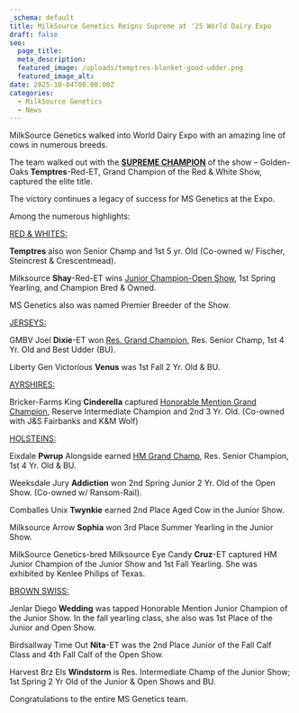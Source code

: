 ```yaml
---
_schema: default
title: MilkSource Genetics Reigns Supreme at '25 World Dairy Expo
draft: false
seo:
  page_title:
  meta_description:
  featured_image: /uploads/temptres-blanket-good-udder.png
  featured_image_alt:
date: 2025-10-04T00:00:00Z
categories:
  - MilkSource Genetics
  - News
---
```

MilkSource Genetics walked into World Dairy Expo with an amazing line of cows in numerous breeds.

The team walked out with the **<u>SUPREME CHAMPION</u>** of the show – Golden-Oaks **Temptres**\-Red-ET, Grand Champion of the Red & White Show, captured the elite title.

The victory continues a legacy of success for MS Genetics at the Expo.

Among the numerous highlights:

<u>RED &amp; WHITES:</u>

**Temptres** also won Senior Champ and 1st 5 yr. Old (Co-owned w/ Fischer, Steincrest & Crescentmead).

Milksource **Shay**\-Red-ET wins <u>Junior Champion-Open Show</u>, 1st Spring Yearling, and Champion Bred & Owned.

MS Genetics also was named Premier Breeder of the Show.

<u>JERSEYS:</u>

GMBV Joel **Dixie**\-ET won <u>Res. Grand Champion</u>, Res. Senior Champ, 1st 4 Yr. Old and Best Udder (BU).

Liberty Gen Victorious **Venus** was 1st Fall 2 Yr. Old & BU.

<u>AYRSHIRES:</u>

Bricker-Farms King **Cinderella** captured <u>Honorable Mention Grand Champion</u>, Reserve Intermediate Champion and 2nd 3 Yr. Old. (Co-owned with J&S Fairbanks and K&M Wolf)

<u>HOLSTEINS:</u>

Eixdale **Pwrup** Alongside earned <u>HM Grand Champ</u>, Res. Senior Champion, 1st 4 Yr. Old & BU.

Weeksdale Jury **Addiction** won 2nd Spring Junior 2 Yr. Old of the Open Show. (Co-owned w/ Ransom-Rail).

Comballes Unix **Twynkie** earned 2nd Place Aged Cow in the Junior Show.

Milksource Arrow **Sophia** won 3rd Place Summer Yearling in the Junior Show.

MilkSource Genetics-bred Milksource Eye Candy **Cruz**\-ET captured HM Junior Champion of the Junior Show and 1st Fall Yearling. She was exhibited by Kenlee Philips of Texas.

<u>BROWN SWISS:</u>

Jenlar Diego **Wedding** was tapped Honorable Mention Junior Champion of the Junior Show. In the fall yearling class, she also was 1st Place of the Junior and Open Show.

Birdsallway Time Out **Nita**\-ET was the 2nd Place Junior of the Fall Calf Class and 4th Fall Calf of the Open Show.

Harvest Brz Els **Windstorm** is Res. Intermediate Champ of the Junior Show; 1st Spring 2 Yr Old of the Junior & Open Shows and BU.

Congratulations to the entire MS Genetics team.